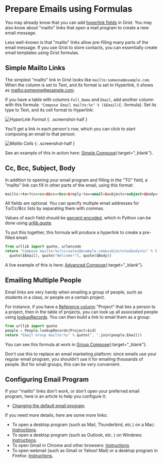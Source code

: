 # Prepare Emails using Formulas

You may already know that you can add [hyperlink fields](../col-types.md#hyperlinks) in Grist. You
may also know about "mailto" links that open a mail program to create a new email message.

Less well-known is that "mailto" links allow pre-filling many parts of the email message. If you
use Grist to store contacts, you can essentially create email templates using Grist formulas.

## Simple Mailto Links

The simplest "mailto" link in Grist looks like `mailto:someone@example.com`. When the column is
set to Text, and its format is set to Hyperlink, it shows as <mailto:someone@example.com>.

If you have a table with columns `Full_Name` and `Email`, add another column with
this formula:
`"Compose Email mailto:%s" % ($Email)`{: .formula}.
Set its type to Text, and its cell format to Hyperlink:

<span class="screenshot-large">*![HyperLink Format](/examples/images/2020-07-hyperlink-format.png)*</span>
{: .screenshot-half }

You'll get a link in each person's row, which you can click to start composing an email to that
person:

<span class="screenshot-large">*![Mailto Cells](/examples/images/2020-07-hyperlink-cells.png)*</span>
{: .screenshot-half }

See an example of this in action here:
[Simple Compose](https://docs.getgrist.com/8zmCtN4oXc6g/Email-Links/m/fork){:target="\_blank"}.

## Cc, Bcc, Subject, Body

In addition to opening your email program and filling in the "TO" field, a "mailto" link can
fill in other parts of the email, using this format:

```html
mailto:<to>?cc=<cc>&bcc=<bcc>&reply-to=<email>&subject=<subject>&body=<body>
```

All fields are optional. You can specify multiple email addresses for To/Cc/Bcc lists by
separating them with commas.

Values of each field should be [percent-encoded](https://en.wikipedia.org/wiki/Percent-encoding),
which in Python can be done using
[urllib.quote](https://docs.python.org/2/library/urllib.html#urllib.quote).

To put this together, this formula will produce a hyperlink to create a pre-filled email:

```python
from urllib import quote, urlencode
return "Compose mailto:%s?cc=sales@example.com&subject=%s&body=%s" % (
  quote($Email), quote("Welcome!"), quote($Body))
```

A live example of this is here:
[Advanced Compose](https://docs.getgrist.com/8zmCtN4oXc6g/Email-Links/p/2/m/fork){:target="\_blank"}.

## Emailing Multiple People

Email links are very handy when emailing a group of people, such as students in a class,
or people on a certain project.

For instance, if you have a [Reference column](../col-refs.md) "Project" that ties a person to a
project, then in the table of projects, you can look up all associated people using
[lookupRecords](../functions.md#lookuprecords). You can then build a link to email them as a
group:

```python
from urllib import quote
people = People.lookupRecords(Project=$id)
return "Email Group mailto:%s" % quote(", ".join(people.Email))
```

You can see this formula at work in
[Group Compose](https://docs.getgrist.com/8zmCtN4oXc6g/Email-Links/p/3/m/fork){:target="\_blank"}.

Don't use this to replace an email marketing platform: since emails use your regular
email program, you shouldn't use it for emailing thousands of people. But for small groups, this
can be very convenient.

## Configuring Email Program

If your "mailto" links don't work, or don't open your preferred email program, here is an article
to help you configure it:

- [Changing the default email program](https://www.makeuseof.com/tag/how-to-change-the-default-email-program-for-mailto-links/).

If you need more details, here are some more links:

- To open a desktop program (such as Mail, Thunderbird, etc.) on a Mac: [Instructions](https://support.apple.com/en-us/HT201607).
- To open a desktop program (such as Outlook, etc. ) on Windows: [Instructions](https://kb.wisc.edu/helpdesk/page.php?id=170).
- To open Gmail in Chrome and other browsers: [Instructions](https://blog.hubspot.com/marketing/set-gmail-as-browser-default-email-client-ht).
- To open webmail (such as Gmail or Yahoo! Mail) or a desktop program in Firefox: [Instructions](https://support.mozilla.org/en-US/kb/change-program-used-open-email-links).

